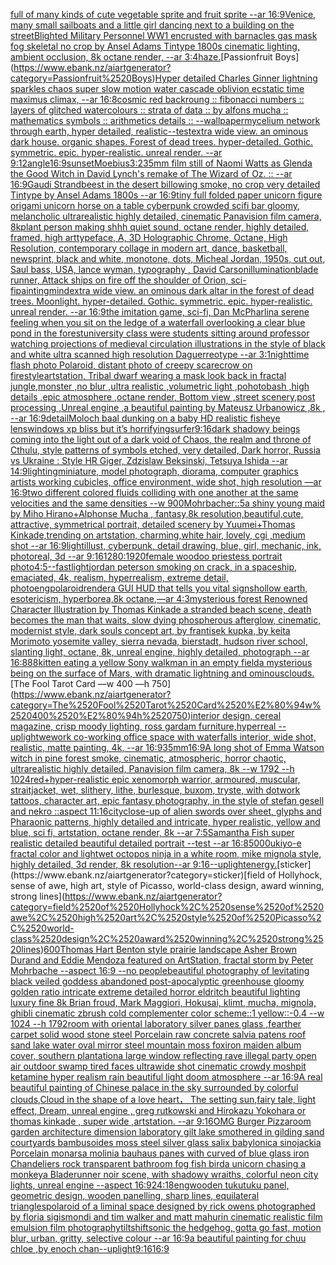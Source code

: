 [full of many kinds of cute vegetable sprite and fruit sprite --ar 16:9](https://www.ebank.nz/aiartgenerator?category=full%2520of%2520many%2520kinds%2520of%2520cute%2520vegetable%2520sprite%2520and%2520fruit%2520sprite%2520--ar%252016%3A9)[Venice, many small sailboats and a little girl dancing next to a building on the street](https://www.ebank.nz/aiartgenerator?category=Venice%2C%2520many%2520small%2520sailboats%2520and%2520a%2520little%2520girl%2520dancing%2520next%2520to%2520a%2520building%2520on%2520the%2520street)[Blighted Military Personnel WW1 encrusted with barnacles gas mask fog skeletal no crop by Ansel Adams Tintype 1800s cinematic lighting, ambient occlusion, 8k octane render, --ar 3:4](https://www.ebank.nz/aiartgenerator?category=Blighted%2520Military%2520Personnel%2520WW1%2520encrusted%2520with%2520barnacles%2520gas%2520mask%2520fog%2520skeletal%2520no%2520crop%2520by%2520Ansel%2520Adams%2520Tintype%25201800s%2520cinematic%2520lighting%2C%2520ambient%2520occlusion%2C%25208k%2520octane%2520render%2C%2520--ar%25203%3A4)[haze.](https://www.ebank.nz/aiartgenerator?category=haze.)[Passionfruit Boys](https://www.ebank.nz/aiartgenerator?category=Passionfruit%2520Boys)[Hyper detailed Charles Ginner lightning sparkles chaos super slow motion water cascade oblivion ecstatic time maximus climax, --ar 16:8](https://www.ebank.nz/aiartgenerator?category=Hyper%2520detailed%2520Charles%2520Ginner%2520lightning%2520sparkles%2520chaos%2520super%2520slow%2520motion%2520water%2520cascade%2520oblivion%2520ecstatic%2520time%2520maximus%2520climax%2C%2520--ar%252016%3A8)[cosmic red backroung :: fibonacci numbers :: layers of glitched watercolours :: strata of data :: by alfons mucha :: mathematics symbols :: arithmetics details :: --wallpaper](https://www.ebank.nz/aiartgenerator?category=cosmic%2520red%2520backroung%2520%3A%3A%2520fibonacci%2520numbers%2520%3A%3A%2520layers%2520of%2520glitched%2520watercolours%2520%3A%3A%2520strata%2520of%2520data%2520%3A%3A%2520by%2520alfons%2520mucha%2520%3A%3A%2520mathematics%2520symbols%2520%3A%3A%2520arithmetics%2520details%2520%3A%3A%2520--wallpaper)[mycelium network through earth, hyper detailed, realistic](https://www.ebank.nz/aiartgenerator?category=mycelium%2520network%2520through%2520earth%2C%2520hyper%2520detailed%2C%2520realistic)[--test](https://www.ebank.nz/aiartgenerator?category=--test)[extra wide view. an ominous dark house. organic shapes. Forest of dead trees. hyper-detailed. Gothic. symmetric. epic. hyper-realistic. unreal render. --ar 9:12](https://www.ebank.nz/aiartgenerator?category=extra%2520wide%2520view.%2520an%2520ominous%2520dark%2520house.%2520organic%2520shapes.%2520Forest%2520of%2520dead%2520trees.%2520hyper-detailed.%2520Gothic.%2520symmetric.%2520epic.%2520hyper-realistic.%2520unreal%2520render.%2520--ar%25209%3A12)[angle](https://www.ebank.nz/aiartgenerator?category=angle)[16:9](https://www.ebank.nz/aiartgenerator?category=16%3A9)[sunset](https://www.ebank.nz/aiartgenerator?category=sunset)[Moebius](https://www.ebank.nz/aiartgenerator?category=Moebius)[3:2](https://www.ebank.nz/aiartgenerator?category=3%3A2)[35mm film still of Naomi Watts as Glenda the Good Witch in David Lynch's remake of The Wizard of Oz. :: --ar 16:9](https://www.ebank.nz/aiartgenerator?category=35mm%2520film%2520still%2520of%2520Naomi%2520Watts%2520as%2520Glenda%2520the%2520Good%2520Witch%2520in%2520David%2520Lynch%27s%2520remake%2520of%2520The%2520Wizard%2520of%2520Oz.%2520%3A%3A%2520--ar%252016%3A9)[Gaudi Strandbeest in the desert billowing smoke,  no crop very detailed Tintype by Ansel Adams 1800s --ar 16:9](https://www.ebank.nz/aiartgenerator?category=Gaudi%2520Strandbeest%2520in%2520the%2520desert%2520billowing%2520smoke%2C%2520%2520no%2520crop%2520very%2520detailed%2520Tintype%2520by%2520Ansel%2520Adams%25201800s%2520--ar%252016%3A9)[tiny full folded paper unicorn figure origami unicorn horse on a table cyberpunk crowded scifi bar gloomy, melancholic  ultrarealistic highly detailed, cinematic Panavision film camera, 8k](https://www.ebank.nz/aiartgenerator?category=tiny%2520full%2520folded%2520paper%2520unicorn%2520figure%2520origami%2520unicorn%2520horse%2520on%2520a%2520table%2520cyberpunk%2520crowded%2520scifi%2520bar%2520gloomy%2C%2520melancholic%2520%2520ultrarealistic%2520highly%2520detailed%2C%2520cinematic%2520Panavision%2520film%2520camera%2C%25208k)[plant person making shhh quiet sound, octane render, highly detailed, framed, high art](https://www.ebank.nz/aiartgenerator?category=plant%2520person%2520making%2520shhh%2520quiet%2520sound%2C%2520octane%2520render%2C%2520highly%2520detailed%2C%2520framed%2C%2520high%2520art)[typeface, A, 3D Holographic Chrome, Octane, High Resolution, contemporary collage in modern art, dance, basketball, newsprint, black and white, monotone, dots, Micheal Jordan, 1950s, cut out, Saul bass, USA, lance wyman, typography <DUNK>, David Carson](https://www.ebank.nz/aiartgenerator?category=typeface%2C%2520A%2C%25203D%2520Holographic%2520Chrome%2C%2520Octane%2C%2520High%2520Resolution%2C%2520contemporary%2520collage%2520in%2520modern%2520art%2C%2520dance%2C%2520basketball%2C%2520newsprint%2C%2520black%2520and%2520white%2C%2520monotone%2C%2520dots%2C%2520Micheal%2520Jordan%2C%25201950s%2C%2520cut%2520out%2C%2520Saul%2520bass%2C%2520USA%2C%2520lance%2520wyman%2C%2520typography%2520%3CDUNK%3E%2C%2520David%2520Carson)[illumination](https://www.ebank.nz/aiartgenerator?category=illumination)[blade runner, Attack ships on fire off the shoulder of Orion, sci-fi](https://www.ebank.nz/aiartgenerator?category=blade%2520runner%2C%2520Attack%2520ships%2520on%2520fire%2520off%2520the%2520shoulder%2520of%2520Orion%2C%2520sci-fi)[painting](https://www.ebank.nz/aiartgenerator?category=painting)[mind](https://www.ebank.nz/aiartgenerator?category=mind)[extra wide view. an ominous dark altar in the forest of dead trees. Moonlight. hyper-detailed. Gothic. symmetric. epic. hyper-realistic. unreal render. --ar 16:9](https://www.ebank.nz/aiartgenerator?category=extra%2520wide%2520view.%2520an%2520ominous%2520dark%2520altar%2520in%2520the%2520forest%2520of%2520dead%2520trees.%2520Moonlight.%2520hyper-detailed.%2520Gothic.%2520symmetric.%2520epic.%2520hyper-realistic.%2520unreal%2520render.%2520--ar%252016%3A9)[the imitation game, sci-fi, Dan McPharlin](https://www.ebank.nz/aiartgenerator?category=the%2520imitation%2520game%2C%2520sci-fi%2C%2520Dan%2520McPharlin)[a serene feeling when you sit on the ledge of a waterfall overlooking a clear blue pond in the forest](https://www.ebank.nz/aiartgenerator?category=a%2520serene%2520feeling%2520when%2520you%2520sit%2520on%2520the%2520ledge%2520of%2520a%2520waterfall%2520overlooking%2520a%2520clear%2520blue%2520pond%2520in%2520the%2520forest)[university class were students sitting around professor watching projections of medieval circulation illustrations in the style of black and white ultra scanned high resolution Daguerreotype --ar 3:1](https://www.ebank.nz/aiartgenerator?category=university%2520class%2520were%2520students%2520sitting%2520around%2520professor%2520watching%2520projections%2520of%2520medieval%2520circulation%2520illustrations%2520in%2520the%2520style%2520of%2520black%2520and%2520white%2520ultra%2520scanned%2520high%2520resolution%2520Daguerreotype%2520--ar%25203%3A1)[nighttime flash photo Polaroid, distant photo of creepy scarecrow on fire](https://www.ebank.nz/aiartgenerator?category=nighttime%2520flash%2520photo%2520Polaroid%2C%2520distant%2520photo%2520of%2520creepy%2520scarecrow%2520on%2520fire)[style](https://www.ebank.nz/aiartgenerator?category=style)[artstation, Tribal dwarf wearing a mask look back in fractal jungle,monster ,no blur ,ultra realistic ,volumetric light ,pohotobash ,high details ,epic atmosphere ,octane render, Bottom view ,street scenery,post processing ,Unreal engine ,a beautiful painting by Mateusz Urbanowicz ,8k , --ar 16:9](https://www.ebank.nz/aiartgenerator?category=artstation%2C%2520Tribal%2520dwarf%2520wearing%2520a%2520mask%2520look%2520back%2520in%2520fractal%2520jungle%2Cmonster%2520%2Cno%2520blur%2520%2Cultra%2520realistic%2520%2Cvolumetric%2520light%2520%2Cpohotobash%2520%2Chigh%2520details%2520%2Cepic%2520atmosphere%2520%2Coctane%2520render%2C%2520Bottom%2520view%2520%2Cstreet%2520scenery%2Cpost%2520processing%2520%2CUnreal%2520engine%2520%2Ca%2520beautiful%2520painting%2520by%2520Mateusz%2520Urbanowicz%2520%2C8k%2520%2C%2520--ar%252016%3A9)[detail](https://www.ebank.nz/aiartgenerator?category=detail)[Moloch baal dunking on a baby HD realistic fisheye lens](https://www.ebank.nz/aiartgenerator?category=Moloch%2520baal%2520dunking%2520on%2520a%2520baby%2520HD%2520realistic%2520fisheye%2520lens)[windows xp bliss but it’s horrifying](https://www.ebank.nz/aiartgenerator?category=windows%2520xp%2520bliss%2520but%2520it%E2%80%99s%2520horrifying)[surfer](https://www.ebank.nz/aiartgenerator?category=surfer)[9:16](https://www.ebank.nz/aiartgenerator?category=9%3A16)[dark shadowy beings coming into the light out of a dark void of Chaos, the realm and throne of Cthulu, style patterns of symbols etched, very detailed, Dark horror, Russia vs Ukraine : Style HR Giger, Zdzislaw Beksinski, Tetsuya Ishida --ar 14:9](https://www.ebank.nz/aiartgenerator?category=dark%2520shadowy%2520beings%2520coming%2520into%2520the%2520light%2520out%2520of%2520a%2520dark%2520void%2520of%2520Chaos%2C%2520the%2520realm%2520and%2520throne%2520of%2520Cthulu%2C%2520style%2520patterns%2520of%2520symbols%2520etched%2C%2520very%2520detailed%2C%2520Dark%2520horror%2C%2520Russia%2520vs%2520Ukraine%2520%3A%2520Style%2520HR%2520Giger%2C%2520Zdzislaw%2520Beksinski%2C%2520Tetsuya%2520Ishida%2520--ar%252014%3A9)[lighting](https://www.ebank.nz/aiartgenerator?category=lighting)[miniature, model photograph, diorama, computer graphics artists working cubicles, office environment, wide shot, high resolution —ar 16:9](https://www.ebank.nz/aiartgenerator?category=miniature%2C%2520model%2520photograph%2C%2520diorama%2C%2520computer%2520graphics%2520artists%2520working%2520cubicles%2C%2520office%2520environment%2C%2520wide%2520shot%2C%2520high%2520resolution%2520%E2%80%94ar%252016%3A9)[two different colored fluids colliding with one another at the same velocities and the same densities  --w 900](https://www.ebank.nz/aiartgenerator?category=two%2520different%2520colored%2520fluids%2520colliding%2520with%2520one%2520another%2520at%2520the%2520same%2520velocities%2520and%2520the%2520same%2520densities%2520%2520--w%2520900)[Mohrbacher::](https://www.ebank.nz/aiartgenerator?category=Mohrbacher%3A%3A)[5](https://www.ebank.nz/aiartgenerator?category=5)[a shiny young maid by Miho Hirano+Alphonse Mucha , fantasy,8k resolution,beautiful,cute, attractive, symmetrical portrait, detailed scenery by Yuumei+Thomas Kinkade,trending on artstation, charming,white hair, lovely, cgi ,medium shot --ar 16:9](https://www.ebank.nz/aiartgenerator?category=a%2520shiny%2520young%2520maid%2520by%2520Miho%2520Hirano%2BAlphonse%2520Mucha%2520%2C%2520fantasy%2C8k%2520resolution%2Cbeautiful%2Ccute%2C%2520attractive%2C%2520symmetrical%2520portrait%2C%2520detailed%2520scenery%2520by%2520Yuumei%2BThomas%2520Kinkade%2Ctrending%2520on%2520artstation%2C%2520charming%2Cwhite%2520hair%2C%2520lovely%2C%2520cgi%2520%2Cmedium%2520shot%2520--ar%252016%3A9)[light](https://www.ebank.nz/aiartgenerator?category=light)[illust, cyberpunk, detail drawing, blue, girl, mechanic, ink, photoreal, 3d --ar 9:16](https://www.ebank.nz/aiartgenerator?category=illust%2C%2520cyberpunk%2C%2520detail%2520drawing%2C%2520blue%2C%2520girl%2C%2520mechanic%2C%2520ink%2C%2520photoreal%2C%25203d%2520--ar%25209%3A16)[1280:1920](https://www.ebank.nz/aiartgenerator?category=1280%3A1920)[female woodoo priestess portrait photo](https://www.ebank.nz/aiartgenerator?category=female%2520woodoo%2520priestess%2520portrait%2520photo)[4:5](https://www.ebank.nz/aiartgenerator?category=4%3A5)[--fast](https://www.ebank.nz/aiartgenerator?category=--fast)[light](https://www.ebank.nz/aiartgenerator?category=light)[jordan peterson smoking on crack, in a spaceship, emaciated, 4k, realism, hyperrealism, extreme detail, photo](https://www.ebank.nz/aiartgenerator?category=jordan%2520peterson%2520smoking%2520on%2520crack%2C%2520in%2520a%2520spaceship%2C%2520emaciated%2C%25204k%2C%2520realism%2C%2520hyperrealism%2C%2520extreme%2520detail%2C%2520photo)[eng](https://www.ebank.nz/aiartgenerator?category=eng)[polaroid](https://www.ebank.nz/aiartgenerator?category=polaroid)[render](https://www.ebank.nz/aiartgenerator?category=render)[a GUI HUD that tells you vital signs](https://www.ebank.nz/aiartgenerator?category=a%2520GUI%2520HUD%2520that%2520tells%2520you%2520vital%2520signs)[hollow earth, esotericism, hyperborea,8k octane,—ar 4:3](https://www.ebank.nz/aiartgenerator?category=hollow%2520earth%2C%2520esotericism%2C%2520hyperborea%2C8k%2520octane%2C%E2%80%94ar%25204%3A3)[mysterious forest Renowned Character Illustration by Thomas Kinkade  a stranded beach scene, death becomes the man that waits, slow dying phospherous afterglow, cinematic, modernist style, dark souls concept art, by frantisek kupka, by keita Morimoto yosemite valley, sierra nevada, bierstadt, hudson river school, slanting light, octane, 8k, unreal engine, highly detailed, photograph --ar 16:8](https://www.ebank.nz/aiartgenerator?category=mysterious%2520forest%2520Renowned%2520Character%2520Illustration%2520by%2520Thomas%2520Kinkade%2520%2520a%2520stranded%2520beach%2520scene%2C%2520death%2520becomes%2520the%2520man%2520that%2520waits%2C%2520slow%2520dying%2520phospherous%2520afterglow%2C%2520cinematic%2C%2520modernist%2520style%2C%2520dark%2520souls%2520concept%2520art%2C%2520by%2520frantisek%2520kupka%2C%2520by%2520keita%2520Morimoto%2520yosemite%2520valley%2C%2520sierra%2520nevada%2C%2520bierstadt%2C%2520hudson%2520river%2520school%2C%2520slanting%2520light%2C%2520octane%2C%25208k%2C%2520unreal%2520engine%2C%2520highly%2520detailed%2C%2520photograph%2520--ar%252016%3A8)[88](https://www.ebank.nz/aiartgenerator?category=88)[kitten eating a yellow Sony walkman in an empty field](https://www.ebank.nz/aiartgenerator?category=kitten%2520eating%2520a%2520yellow%2520Sony%2520walkman%2520in%2520an%2520empty%2520field)[a mysterious being on the surface of Mars, with dramatic lightning and ominousclouds.](https://www.ebank.nz/aiartgenerator?category=a%2520mysterious%2520being%2520on%2520the%2520surface%2520of%2520Mars%2C%2520with%2520dramatic%2520lightning%2520and%2520ominousclouds.)[The Fool Tarot Card —w 400 —h 750](https://www.ebank.nz/aiartgenerator?category=The%2520Fool%2520Tarot%2520Card%2520%E2%80%94w%2520400%2520%E2%80%94h%2520750)[interior design, cereal magazine, crisp moody lighting, ross gardam furniture,hyperreal --uplight](https://www.ebank.nz/aiartgenerator?category=interior%2520design%2C%2520cereal%2520magazine%2C%2520crisp%2520moody%2520lighting%2C%2520ross%2520gardam%2520furniture%2Chyperreal%2520--uplight)[wework co-working office space with waterfalls interior, wide shot, realistic, matte painting, 4k, --ar 16:9](https://www.ebank.nz/aiartgenerator?category=wework%2520co-working%2520office%2520space%2520with%2520waterfalls%2520interior%2C%2520wide%2520shot%2C%2520realistic%2C%2520matte%2520painting%2C%25204k%2C%2520--ar%252016%3A9)[35mm](https://www.ebank.nz/aiartgenerator?category=35mm)[16:9](https://www.ebank.nz/aiartgenerator?category=16%3A9)[A long shot of Emma Watson witch in pine forest smoke, cinematic, atmospheric, horror chaotic, ultrarealistic highly detailed, Panavision film camera, 8k --w 1792 --h 1024](https://www.ebank.nz/aiartgenerator?category=A%2520long%2520shot%2520of%2520Emma%2520Watson%2520witch%2520in%2520pine%2520forest%2520smoke%2C%2520cinematic%2C%2520atmospheric%2C%2520horror%2520chaotic%2C%2520ultrarealistic%2520highly%2520detailed%2C%2520Panavision%2520film%2520camera%2C%25208k%2520--w%25201792%2520--h%25201024)[red+](https://www.ebank.nz/aiartgenerator?category=red%2B)[hyper-realistic epic xenomorph warrior, armoured, muscular, straitjacket, wet, slithery, lithe, burlesque, buxom, tryste, with dotwork tattoos, character art, epic fantasy photography, in the style of stefan gesell and nekro ::aspect 11:16](https://www.ebank.nz/aiartgenerator?category=hyper-realistic%2520epic%2520xenomorph%2520warrior%2C%2520armoured%2C%2520muscular%2C%2520straitjacket%2C%2520wet%2C%2520slithery%2C%2520lithe%2C%2520burlesque%2C%2520buxom%2C%2520tryste%2C%2520with%2520dotwork%2520tattoos%2C%2520character%2520art%2C%2520epic%2520fantasy%2520photography%2C%2520in%2520the%2520style%2520of%2520stefan%2520gesell%2520and%2520nekro%2520%3A%3Aaspect%252011%3A16)[city](https://www.ebank.nz/aiartgenerator?category=city)[close-up of alien swords over sheet, glyphs and Pharaonic patterns, highly detailed and intricate, hyper realistic, yellow and blue, sci fi, artstation, octane render, 8k --ar 7:5](https://www.ebank.nz/aiartgenerator?category=close-up%2520of%2520alien%2520swords%2520over%2520sheet%2C%2520glyphs%2520and%2520Pharaonic%2520patterns%2C%2520highly%2520detailed%2520and%2520intricate%2C%2520hyper%2520realistic%2C%2520yellow%2520and%2520blue%2C%2520sci%2520fi%2C%2520artstation%2C%2520octane%2520render%2C%25208k%2520--ar%25207%3A5)[Samantha Fish super realistic detailed beautiful detailed portrait --test --ar 16:8](https://www.ebank.nz/aiartgenerator?category=Samantha%2520Fish%2520super%2520realistic%2520detailed%2520beautiful%2520detailed%2520portrait%2520--test%2520--ar%252016%3A8)[5000](https://www.ebank.nz/aiartgenerator?category=5000)[ukiyo-e fractal color and light](https://www.ebank.nz/aiartgenerator?category=ukiyo-e%2520fractal%2520color%2520and%2520light)[wet octopos ninja  in a white room,  mike mignola style, highly detailed, 3d render, 8k resolution--ar 9:16](https://www.ebank.nz/aiartgenerator?category=wet%2520octopos%2520ninja%2520%2520in%2520a%2520white%2520room%2C%2520%2520mike%2520mignola%2520style%2C%2520highly%2520detailed%2C%25203d%2520render%2C%25208k%2520resolution--ar%25209%3A16)[--uplight](https://www.ebank.nz/aiartgenerator?category=--uplight)[energy.](https://www.ebank.nz/aiartgenerator?category=energy.)[sticker](https://www.ebank.nz/aiartgenerator?category=sticker)[field of Hollyhock, sense of awe, high art, style of Picasso, world-class design, award winning, strong lines](https://www.ebank.nz/aiartgenerator?category=field%2520of%2520Hollyhock%2C%2520sense%2520of%2520awe%2C%2520high%2520art%2C%2520style%2520of%2520Picasso%2C%2520world-class%2520design%2C%2520award%2520winning%2C%2520strong%2520lines)[600](https://www.ebank.nz/aiartgenerator?category=600)[Thomas Hart Benton style  prairie landscape Asher Brown Durand and Eddie Mendoza featured on ArtStation, fractal storm by Peter Mohrbache --aspect 16:9 --no people](https://www.ebank.nz/aiartgenerator?category=Thomas%2520Hart%2520Benton%2520style%2520%2520prairie%2520landscape%2520Asher%2520Brown%2520Durand%2520and%2520Eddie%2520Mendoza%2520featured%2520on%2520ArtStation%2C%2520fractal%2520storm%2520by%2520Peter%2520Mohrbache%2520--aspect%252016%3A9%2520--no%2520people)[beautiful photography of levitating black veiled goddess abandoned post-apocalyptic greenhouse gloomy golden ratio intricate extreme detailed horror eldritch beautiful lighting luxury fine 8k Brian froud, Mark Maggiori, Hokusai, klimt, mucha, mignola, ghibli cinematic zbrush cold complementer color scheme::1 yellow::-0.4 --w 1024 --h 1792](https://www.ebank.nz/aiartgenerator?category=beautiful%2520photography%2520of%2520levitating%2520black%2520veiled%2520goddess%2520abandoned%2520post-apocalyptic%2520greenhouse%2520gloomy%2520golden%2520ratio%2520intricate%2520extreme%2520detailed%2520horror%2520eldritch%2520beautiful%2520lighting%2520luxury%2520fine%25208k%2520Brian%2520froud%2C%2520Mark%2520Maggiori%2C%2520Hokusai%2C%2520klimt%2C%2520mucha%2C%2520mignola%2C%2520ghibli%2520cinematic%2520zbrush%2520cold%2520complementer%2520color%2520scheme%3A%3A1%2520yellow%3A%3A-0.4%2520--w%25201024%2520--h%25201792)[room with oriental laboratory silver panes glass ,fearther carpet solid wood stone steel Porcelain raw concrete salvia patens roof sand lake water oval mirror steel mountain moss fox](https://www.ebank.nz/aiartgenerator?category=room%2520with%2520oriental%2520laboratory%2520silver%2520panes%2520glass%2520%2Cfearther%2520carpet%2520solid%2520wood%2520stone%2520steel%2520Porcelain%2520raw%2520concrete%2520salvia%2520patens%2520roof%2520sand%2520lake%2520water%2520oval%2520mirror%2520steel%2520mountain%2520moss%2520fox)[iron maiden album cover, southern plantation](https://www.ebank.nz/aiartgenerator?category=iron%2520maiden%2520album%2520cover%2C%2520southern%2520plantation)[a large window reflecting rave illegal party open air outdoor swamp tired faces ultrawide shot cinematic crowdy moshpit ketamine hyper realism rain beautiful light doom atmosphere  --ar 16:9](https://www.ebank.nz/aiartgenerator?category=a%2520large%2520window%2520reflecting%2520rave%2520illegal%2520party%2520open%2520air%2520outdoor%2520swamp%2520tired%2520faces%2520ultrawide%2520shot%2520cinematic%2520crowdy%2520moshpit%2520ketamine%2520hyper%2520realism%2520rain%2520beautiful%2520light%2520doom%2520atmosphere%2520%2520--ar%252016%3A9)[A real beautiful painting of Chinese palace in the sky surrounded by colorful clouds,Cloud in the shape of a love heart， The setting sun,fairy tale, light effect, Dream, unreal engine , greg rutkowski and Hirokazu Yokohara or thomas kinkade  , super wide ,artstation. --ar 9:16](https://www.ebank.nz/aiartgenerator?category=A%2520real%2520beautiful%2520painting%2520of%2520Chinese%2520palace%2520in%2520the%2520sky%2520surrounded%2520by%2520colorful%2520clouds%2CCloud%2520in%2520the%2520shape%2520of%2520a%2520love%2520heart%EF%BC%8C%2520The%2520setting%2520sun%2Cfairy%2520tale%2C%2520light%2520effect%2C%2520Dream%2C%2520unreal%2520engine%2520%2C%2520greg%2520rutkowski%2520and%2520Hirokazu%2520Yokohara%2520or%2520thomas%2520kinkade%2520%2520%2C%2520super%2520wide%2520%2Cartstation.%2520--ar%25209%3A16)[OMG Burger Pizza](https://www.ebank.nz/aiartgenerator?category=OMG%2520Burger%2520Pizza)[room garden architecture dimension laboratory gilt lake smothered in gilding sand courtyards bambusoides moss steel silver glass salix babylonica sinojackia Porcelain monarsa molinia bauhaus panes with curved of blue glass iron Chandeliers rock transparent bathroom fog fish bird](https://www.ebank.nz/aiartgenerator?category=room%2520garden%2520architecture%2520dimension%2520laboratory%2520gilt%2520lake%2520smothered%2520in%2520gilding%2520sand%2520courtyards%2520bambusoides%2520moss%2520steel%2520silver%2520glass%2520salix%2520babylonica%2520sinojackia%2520Porcelain%2520monarsa%2520molinia%2520bauhaus%2520panes%2520with%2520curved%2520of%2520blue%2520glass%2520iron%2520Chandeliers%2520rock%2520transparent%2520bathroom%2520fog%2520fish%2520bird)[](https://www.ebank.nz/aiartgenerator?category=)[a unicorn chasing a monkey](https://www.ebank.nz/aiartgenerator?category=a%2520unicorn%2520chasing%2520a%2520monkey)[a Bladerunner noir scene, with shadowy wraiths, colorful neon city lights, unreal engine --aspect 16:9](https://www.ebank.nz/aiartgenerator?category=a%2520Bladerunner%2520noir%2520scene%2C%2520with%2520shadowy%2520wraiths%2C%2520colorful%2520neon%2520city%2520lights%2C%2520unreal%2520engine%2520--aspect%252016%3A9)[24:18](https://www.ebank.nz/aiartgenerator?category=24%3A18)[eng](https://www.ebank.nz/aiartgenerator?category=eng)[wooden tukutuku panel, geometric design, wooden panelling, sharp lines, equilateral triangles](https://www.ebank.nz/aiartgenerator?category=wooden%2520tukutuku%2520panel%2C%2520geometric%2520design%2C%2520wooden%2520panelling%2C%2520sharp%2520lines%2C%2520equilateral%2520triangles)[polaroid of a liminal space designed by rick owens photographed by floria sigismondi and tim walker  and matt mahurin cinematic realistic film emulsion film photography](https://www.ebank.nz/aiartgenerator?category=polaroid%2520of%2520a%2520liminal%2520space%2520designed%2520by%2520rick%2520owens%2520photographed%2520by%2520floria%2520sigismondi%2520and%2520tim%2520walker%2520%2520and%2520matt%2520mahurin%2520cinematic%2520realistic%2520film%2520emulsion%2520film%2520photography)[tiltshift](https://www.ebank.nz/aiartgenerator?category=tiltshift)[sonic the hedgehog, gotta go fast, motion blur, urban, gritty, selective colour --ar 16:9](https://www.ebank.nz/aiartgenerator?category=sonic%2520the%2520hedgehog%2C%2520gotta%2520go%2520fast%2C%2520motion%2520blur%2C%2520urban%2C%2520gritty%2C%2520selective%2520colour%2520--ar%252016%3A9)[a beautiful painting for chuu chloe ,by enoch chan](https://www.ebank.nz/aiartgenerator?category=a%2520beautiful%2520painting%2520for%2520chuu%2520chloe%2520%2Cby%2520enoch%2520chan)[--uplight](https://www.ebank.nz/aiartgenerator?category=--uplight)[9:16](https://www.ebank.nz/aiartgenerator?category=9%3A16)[16:9](https://www.ebank.nz/aiartgenerator?category=16%3A9)